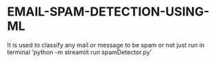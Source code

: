 # EMAIL-SPAM-DETECTION-USING-ML
It is used to classify any mail or message to be spam or not 
just run in terminal  'python -m streamlit run spamDetector.py'
